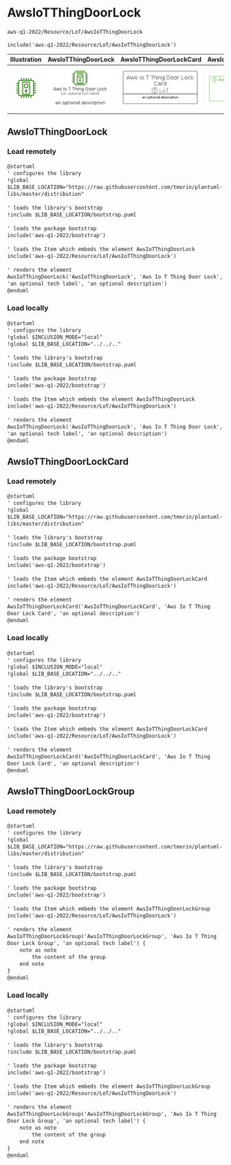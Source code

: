 # AwsIoTThingDoorLock


```text
aws-q1-2022/Resource/LoT/AwsIoTThingDoorLock
```

```text
include('aws-q1-2022/Resource/LoT/AwsIoTThingDoorLock')
```



| Illustration | AwsIoTThingDoorLock | AwsIoTThingDoorLockCard | AwsIoTThingDoorLockGroup |
| :---: | :---: | :---: | :---: |
| ![illustration for Illustration](../../../aws-q1-2022/Resource/LoT/AwsIoTThingDoorLock.png) | ![illustration for AwsIoTThingDoorLock](../../../aws-q1-2022/Resource/LoT/AwsIoTThingDoorLock.Local.png) | ![illustration for AwsIoTThingDoorLockCard](../../../aws-q1-2022/Resource/LoT/AwsIoTThingDoorLockCard.Local.png) | ![illustration for AwsIoTThingDoorLockGroup](../../../aws-q1-2022/Resource/LoT/AwsIoTThingDoorLockGroup.Local.png) |




## AwsIoTThingDoorLock

### Load remotely
```plantuml
@startuml
' configures the library
!global $LIB_BASE_LOCATION="https://raw.githubusercontent.com/tmorin/plantuml-libs/master/distribution"

' loads the library's bootstrap
!include $LIB_BASE_LOCATION/bootstrap.puml

' loads the package bootstrap
include('aws-q1-2022/bootstrap')

' loads the Item which embeds the element AwsIoTThingDoorLock
include('aws-q1-2022/Resource/LoT/AwsIoTThingDoorLock')

' renders the element
AwsIoTThingDoorLock('AwsIoTThingDoorLock', 'Aws Io T Thing Door Lock', 'an optional tech label', 'an optional description')
@enduml
```

### Load locally
```plantuml
@startuml
' configures the library
!global $INCLUSION_MODE="local"
!global $LIB_BASE_LOCATION="../../.."

' loads the library's bootstrap
!include $LIB_BASE_LOCATION/bootstrap.puml

' loads the package bootstrap
include('aws-q1-2022/bootstrap')

' loads the Item which embeds the element AwsIoTThingDoorLock
include('aws-q1-2022/Resource/LoT/AwsIoTThingDoorLock')

' renders the element
AwsIoTThingDoorLock('AwsIoTThingDoorLock', 'Aws Io T Thing Door Lock', 'an optional tech label', 'an optional description')
@enduml
```

## AwsIoTThingDoorLockCard

### Load remotely
```plantuml
@startuml
' configures the library
!global $LIB_BASE_LOCATION="https://raw.githubusercontent.com/tmorin/plantuml-libs/master/distribution"

' loads the library's bootstrap
!include $LIB_BASE_LOCATION/bootstrap.puml

' loads the package bootstrap
include('aws-q1-2022/bootstrap')

' loads the Item which embeds the element AwsIoTThingDoorLockCard
include('aws-q1-2022/Resource/LoT/AwsIoTThingDoorLock')

' renders the element
AwsIoTThingDoorLockCard('AwsIoTThingDoorLockCard', 'Aws Io T Thing Door Lock Card', 'an optional description')
@enduml
```

### Load locally
```plantuml
@startuml
' configures the library
!global $INCLUSION_MODE="local"
!global $LIB_BASE_LOCATION="../../.."

' loads the library's bootstrap
!include $LIB_BASE_LOCATION/bootstrap.puml

' loads the package bootstrap
include('aws-q1-2022/bootstrap')

' loads the Item which embeds the element AwsIoTThingDoorLockCard
include('aws-q1-2022/Resource/LoT/AwsIoTThingDoorLock')

' renders the element
AwsIoTThingDoorLockCard('AwsIoTThingDoorLockCard', 'Aws Io T Thing Door Lock Card', 'an optional description')
@enduml
```

## AwsIoTThingDoorLockGroup

### Load remotely
```plantuml
@startuml
' configures the library
!global $LIB_BASE_LOCATION="https://raw.githubusercontent.com/tmorin/plantuml-libs/master/distribution"

' loads the library's bootstrap
!include $LIB_BASE_LOCATION/bootstrap.puml

' loads the package bootstrap
include('aws-q1-2022/bootstrap')

' loads the Item which embeds the element AwsIoTThingDoorLockGroup
include('aws-q1-2022/Resource/LoT/AwsIoTThingDoorLock')

' renders the element
AwsIoTThingDoorLockGroup('AwsIoTThingDoorLockGroup', 'Aws Io T Thing Door Lock Group', 'an optional tech label') {
    note as note
        the content of the group
    end note
}
@enduml
```

### Load locally
```plantuml
@startuml
' configures the library
!global $INCLUSION_MODE="local"
!global $LIB_BASE_LOCATION="../../.."

' loads the library's bootstrap
!include $LIB_BASE_LOCATION/bootstrap.puml

' loads the package bootstrap
include('aws-q1-2022/bootstrap')

' loads the Item which embeds the element AwsIoTThingDoorLockGroup
include('aws-q1-2022/Resource/LoT/AwsIoTThingDoorLock')

' renders the element
AwsIoTThingDoorLockGroup('AwsIoTThingDoorLockGroup', 'Aws Io T Thing Door Lock Group', 'an optional tech label') {
    note as note
        the content of the group
    end note
}
@enduml
```

